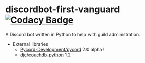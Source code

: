 # discordbot-first-vanguard [![Codacy Badge](https://app.codacy.com/project/badge/Grade/c1cfc39efa3c49d4b3b8ecdb41d18a7c)](https://www.codacy.com/gh/The-Broccoli/discordbot-first-vanguard/dashboard?utm_source=github.com&amp;utm_medium=referral&amp;utm_content=The-Broccoli/discordbot-first-vanguard&amp;utm_campaign=Badge_Grade)
 A Discord bot written in Python to help with guild administration.

- External libraries
    - [Pycord-Development/pycord](https://github.com/Pycord-Development/pycord) 2.0 alpha !
    - [djc/couchdb-python](https://github.com/djc/couchdb-python/) 1.2
